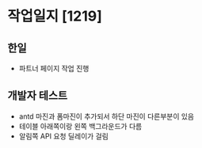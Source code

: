 # 작업일지 [1219]

## 한일
- 파트너 페이지 작업 진행

## 개발자 테스트
- antd 마진과 폼마진이 추가되서 하단 마진이 다른부분이 있음
- 테이블 아래쪽이랑 왼쪽 백그라운드가 다름
- 알림쪽 API 요청 딜레이가 걸림